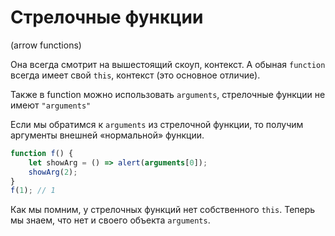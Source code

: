 # Стрелочные функции
(arrow functions)

Она всегда смотрит на вышестоящий скоуп, контекст. А обыная `function` всегда имеет свой `this`, контекст (это основное отличие).

Также в function можно использовать `arguments`, cтрелочные функции не имеют `"arguments"`


Если мы обратимся к `arguments` из стрелочной функции, то получим аргументы внешней «нормальной» функции.

```js
function f() { 
	let showArg = () => alert(arguments[0]); 
	showArg(2); 
} 
f(1); // 1
```

Как мы помним, у стрелочных функций нет собственного `this`. Теперь мы знаем, что нет и своего объекта `arguments`.